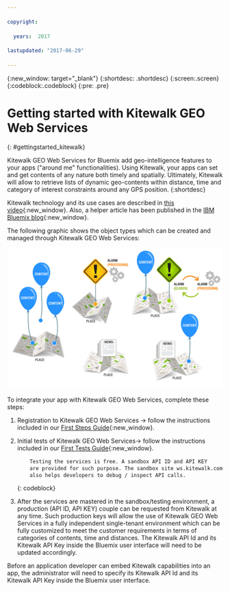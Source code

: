 ```yaml
---

copyright:

  years:  2017

lastupdated: "2017-06-29"

---
```


{:new_window: target="_blank"}
{:shortdesc: .shortdesc}
{:screen:.screen}
{:codeblock:.codeblock}
{:pre: .pre}


<!-- The name of this file should remain index.md.  -->
 
# Getting started with Kitewalk GEO Web Services
{: #gettingstarted_kitewalk}

Kitewalk GEO Web Services for Bluemix add geo-intelligence features to your apps ("around me" functionalities). Using Kitewalk, your apps can set and get contents of any nature both timely and spatially. Ultimately, Kitewalk will allow to retrieve lists of dynamic geo-contents within distance, time and category of interest constraints around any GPS position.
{:shortdesc}

Kitewalk technology and its use cases are described in [this video](https://youtu.be/ll3GT-sRwB0){:new_window}. Also, a helper article has been published in the [IBM Bluemix blog](
https://www.ibm.com/blogs/bluemix/2017/07/what-is-a-geo-intelligent-communication-platform-kitewalk-explains/){:new_window}.

The following graphic shows the object types which can be created and managed through Kitewalk GEO Web Services:

![Kitewalk GEO Web Services - Object Types](diagrama_01.jpg)

To integrate your app with Kitewalk GEO Web Services, complete these steps:

1. Registration to Kitewalk GEO Web Services -> follow the instructions included in our [First Steps Guide](http://api.kitewalk.com#first-login){:new_window}.
2. Initial tests of Kitewalk GEO Web Services-> follow the instructions included in our [First Tests Guide](http://api.kitewalk.com#first-tests){:new_window}.

	```
        Testing the services is free. A sandbox API ID and API KEY
        are provided for such purpose. The sandbox site ws.kitewalk.com
        also helps developers to debug / inspect API calls.
	```
	{: codeblock}

3. After the services are mastered in the sandbox/testing environment, a production (API ID, API KEY) couple can be requested from Kitewalk at any time. Such production keys will allow the use of Kitewalk GEO Web Services in a fully independent single-tenant environment which can be fully customized to meet the customer requirements in terms of categories of contents, time and distances. The Kitewalk API Id and its Kitewalk API Key inside the Bluemix user interface will need to be updated accordingly.

Before an application developer can embed Kitewalk capabilities into an app, the administrator will need to specify its Kitewalk API Id and its Kitewalk API Key inside the Bluemix user interface.

<!-- Related links section: REQUIRED but moved to toc file (in your same kitewalk folder).  Edit there. -->
